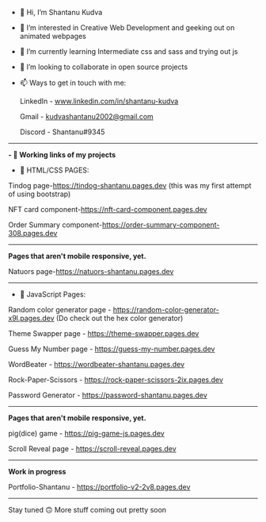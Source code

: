 - 👋 Hi, I’m Shantanu Kudva

- 👀 I’m interested in Creative Web Development and geeking out on animated webpages 

- 🌱 I’m currently learning Intermediate css and sass and trying out js 

- 💞️ I’m looking to collaborate in open source projects 

- 📫 Ways to get in touch with me:

   LinkedIn - www.linkedin.com/in/shantanu-kudva

   Gmail - kudvashantanu2002@gmail.com

   Discord - Shantanu#9345

-------------------------------------------------------------------------------------------------------

**-  🔗 Working links of my projects**


- 🔗 HTML/CSS PAGES:

Tindog page-https://tindog-shantanu.pages.dev (this  was my first attempt of using bootstrap)
 
NFT card component-https://nft-card-component.pages.dev

Order Summary component-https://order-summary-component-308.pages.dev 

--------
**Pages that aren't mobile responsive, yet.**

Natuors page-https://natuors-shantanu.pages.dev

-----------------------------------------------------------------------------------------------------------

- 🔗 JavaScript Pages:

Random color generator page - https://random-color-generator-x9l.pages.dev (Do check out the hex color generator)

Theme Swapper page - https://theme-swapper.pages.dev 

Guess My Number page - https://guess-my-number.pages.dev

WordBeater - https://wordbeater-shantanu.pages.dev 

Rock-Paper-Scissors - https://rock-paper-scissors-2ix.pages.dev

Password Generator - https://password-shantanu.pages.dev

----------

**Pages that aren't mobile responsive, yet.**
 
 pig(dice) game - https://pig-game-js.pages.dev

Scroll Reveal page - https://scroll-reveal.pages.dev

--------------------------------------------------------------------------------------------------------

**Work in progress**

Portfolio-Shantanu - https://portfolio-v2-2v8.pages.dev


--------------------------------------------------------------------------------------------------------

Stay tuned 🙃
More stuff coming out pretty soon

<!---
ShantanuKudva/ShantanuKudva is a ✨ special ✨ repository because its `README.md` (this file) appears on your GitHub profile.
You can click the Preview link to take a look at your changes.
--->

